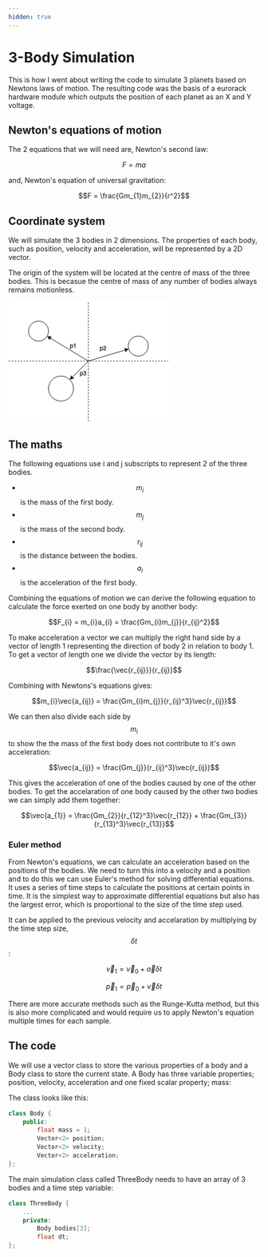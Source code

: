 ```yaml
---
hidden: true
---
```


# 3-Body Simulation

This is how I went about writing the code to simulate 3 planets based on Newtons laws of motion.
The resulting code was the basis of a eurorack hardware module which outputs the position of each planet as an X and Y voltage.


## Newton's equations of motion

The 2 equations that we will need are, Newton's second law:

$$F = ma$$

and, Newton's equation of universal gravitation:

$$F = \frac{Gm_{1}m_{2}}{r^2}$$


## Coordinate system

We will simulate the 3 bodies in 2 dimensions. The properties of each body, such as position, velocity and acceleration, will be represented by a 2D vector.

The origin of the system will be located at the centre of mass of the three bodies. This is becasue the centre of mass of any number of bodies always remains motionless.

![Three body system coordiantes](images/three_body_simulation_coordinates.drawio.png)

## The maths

The following equations use i and j subscripts to represent 2 of the three bodies.

- $$m_{i}$$ is the mass of the first body.
- $$m_{j}$$ is the mass of the second body.
- $$r_{ij}$$ is the distance between the bodies.
- $$a_{i}$$ is the acceleration of the first body.

Combining the equations of motion we can derive the following equation to calculate the force exerted on one body by another body:

$$F_{i} = m_{i}a_{i} = \frac{Gm_{i}m_{j}}{r_{ij}^2}$$

To make acceleration a vector we can multiply the right hand side by a vector of length 1 representing the direction of body 2 in relation to body 1. To get a vector of length one we divide the vector by its length:

$$\frac{\vec{r_{ij}}}{r_{ij}}$$

Combining with Newtons's equations gives:

$$m_{i}\vec{a_{ij}} = \frac{Gm_{i}m_{j}}{r_{ij}^3}\vec{r_{ij}}$$

We can then also divide each side by $$m_{i}$$ to show the the mass of the first body does not contribute to it's own acceleration:

$$\vec{a_{ij}} = \frac{Gm_{j}}{r_{ij}^3}\vec{r_{ij}}$$

This gives the acceleration of one of the bodies caused by one of the other bodies. To get the accelaration of one body caused by the other two bodies we can simply add them together:

$$\vec{a_{1}} = \frac{Gm_{2}}{r_{12}^3}\vec{r_{12}} + \frac{Gm_{3}}{r_{13}^3}\vec{r_{13}}$$

### Euler method

From Newton's equations, we can calculate an acceleration based on the positions of the bodies. We need to turn this into a velocity and a position and to do this we can use Euler's method for solving differential equations. It uses a series of time steps to calculate the positions at certain points in time. It is the simplest way to approximate differential equations but also has the largest error, which is proportional to the size of the time step used.

It can be applied to the previous velocity and accelaration by multiplying by the time step size, $$\delta t$$:

$$\vec{v}_{1} = \vec{v}_{0}+\vec{a} \delta t$$

$$\vec{p}_{1} = \vec{p}_{0}+\vec{v} \delta t$$

There are more accurate methods such as the Runge-Kutta method, but this is also more complicated and would require us to apply Newton's equation multiple times for each sample.

## The code

We will use a vector class to store the various properties of a body and a Body class to store the current state. A Body has three variable properties; position, velocity, acceleration and one fixed scalar property; mass:

The class looks like this:

``` cpp
class Body {
    public:
        float mass = 1;
        Vector<2> position;
        Vector<2> velocity;
        Vector<2> acceleration;
};
```

The main simulation class called ThreeBody needs to have an array of 3 bodies and a time step variable:

``` cpp
class ThreeBody {
    ...
    private:
        Body bodies[3];
        float dt;
};
```


